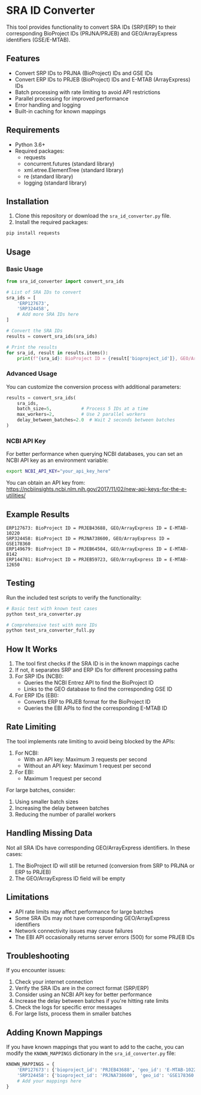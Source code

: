 # SRA ID Converter

This tool provides functionality to convert SRA IDs (SRP/ERP) to their corresponding BioProject IDs (PRJNA/PRJEB) and GEO/ArrayExpress identifiers (GSE/E-MTAB).

## Features

- Convert SRP IDs to PRJNA (BioProject) IDs and GSE IDs
- Convert ERP IDs to PRJEB (BioProject) IDs and E-MTAB (ArrayExpress) IDs
- Batch processing with rate limiting to avoid API restrictions
- Parallel processing for improved performance
- Error handling and logging
- Built-in caching for known mappings

## Requirements

- Python 3.6+
- Required packages:
  - requests
  - concurrent.futures (standard library)
  - xml.etree.ElementTree (standard library)
  - re (standard library)
  - logging (standard library)

## Installation

1. Clone this repository or download the `sra_id_converter.py` file.
2. Install the required packages:

```bash
pip install requests
```

## Usage

### Basic Usage

```python
from sra_id_converter import convert_sra_ids

# List of SRA IDs to convert
sra_ids = [
    'ERP127673',
    'SRP324458',
    # Add more SRA IDs here
]

# Convert the SRA IDs
results = convert_sra_ids(sra_ids)

# Print the results
for sra_id, result in results.items():
    print(f"{sra_id}: BioProject ID = {result['bioproject_id']}, GEO/ArrayExpress ID = {result['geo_id']}")
```

### Advanced Usage

You can customize the conversion process with additional parameters:

```python
results = convert_sra_ids(
    sra_ids,
    batch_size=5,           # Process 5 IDs at a time
    max_workers=2,          # Use 2 parallel workers
    delay_between_batches=2.0  # Wait 2 seconds between batches
)
```

### NCBI API Key

For better performance when querying NCBI databases, you can set an NCBI API key as an environment variable:

```bash
export NCBI_API_KEY="your_api_key_here"
```

You can obtain an API key from: https://ncbiinsights.ncbi.nlm.nih.gov/2017/11/02/new-api-keys-for-the-e-utilities/

## Example Results

```
ERP127673: BioProject ID = PRJEB43688, GEO/ArrayExpress ID = E-MTAB-10220
SRP324458: BioProject ID = PRJNA738600, GEO/ArrayExpress ID = GSE178360
ERP149679: BioProject ID = PRJEB64504, GEO/ArrayExpress ID = E-MTAB-8142
ERP144781: BioProject ID = PRJEB59723, GEO/ArrayExpress ID = E-MTAB-12650
```

## Testing

Run the included test scripts to verify the functionality:

```bash
# Basic test with known test cases
python test_sra_converter.py

# Comprehensive test with more IDs
python test_sra_converter_full.py
```

## How It Works

1. The tool first checks if the SRA ID is in the known mappings cache
2. If not, it separates SRP and ERP IDs for different processing paths
3. For SRP IDs (NCBI):
   - Queries the NCBI Entrez API to find the BioProject ID
   - Links to the GEO database to find the corresponding GSE ID
4. For ERP IDs (EBI):
   - Converts ERP to PRJEB format for the BioProject ID
   - Queries the EBI APIs to find the corresponding E-MTAB ID

## Rate Limiting

The tool implements rate limiting to avoid being blocked by the APIs:

1. For NCBI:
   - With an API key: Maximum 3 requests per second
   - Without an API key: Maximum 1 request per second
2. For EBI:
   - Maximum 1 request per second

For large batches, consider:
1. Using smaller batch sizes
2. Increasing the delay between batches
3. Reducing the number of parallel workers

## Handling Missing Data

Not all SRA IDs have corresponding GEO/ArrayExpress identifiers. In these cases:
1. The BioProject ID will still be returned (conversion from SRP to PRJNA or ERP to PRJEB)
2. The GEO/ArrayExpress ID field will be empty

## Limitations

- API rate limits may affect performance for large batches
- Some SRA IDs may not have corresponding GEO/ArrayExpress identifiers
- Network connectivity issues may cause failures
- The EBI API occasionally returns server errors (500) for some PRJEB IDs

## Troubleshooting

If you encounter issues:

1. Check your internet connection
2. Verify the SRA IDs are in the correct format (SRP/ERP)
3. Consider using an NCBI API key for better performance
4. Increase the delay between batches if you're hitting rate limits
5. Check the logs for specific error messages
6. For large lists, process them in smaller batches

## Adding Known Mappings

If you have known mappings that you want to add to the cache, you can modify the `KNOWN_MAPPINGS` dictionary in the `sra_id_converter.py` file:

```python
KNOWN_MAPPINGS = {
    'ERP127673': {'bioproject_id': 'PRJEB43688', 'geo_id': 'E-MTAB-10220'},
    'SRP324458': {'bioproject_id': 'PRJNA738600', 'geo_id': 'GSE178360'},
    # Add your mappings here
}
``` 